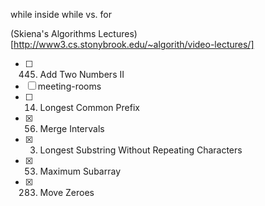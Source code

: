 while inside while vs. for

(Skiena's Algorithms Lectures)[http://www3.cs.stonybrook.edu/~algorith/video-lectures/]


- [ ] 445. Add Two Numbers II
- [ ] meeting-rooms
- [ ] 14. Longest Common Prefix
- [x] 56. Merge Intervals
- [x] 3. Longest Substring Without Repeating Characters
- [x] 53. Maximum Subarray
- [x] 283. Move Zeroes
